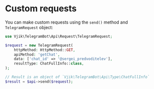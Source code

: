 # Custom requests

You can make custom requests using the `send()` method and `TelegramRequest` object:

```php
use Vjik\TelegramBot\Api\Request\TelegramRequest;

$request = new TelegramRequest(
    httpMethod: HttpMethod::GET,
    apiMethod: 'getChat',
    data: ['chat_id' => '@sergei_predvoditelev'],
    resultType: ChatFullInfo::class,
);

// Result is an object of `Vjik\TelegramBot\Api\Type\ChatFullInfo`
$result = $api->send($request);
```
